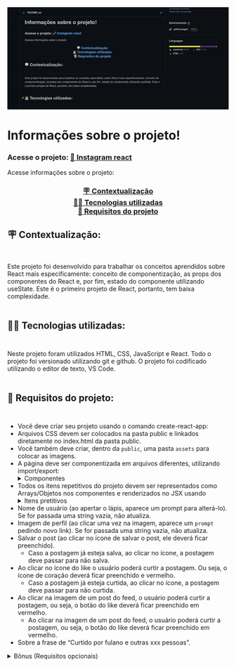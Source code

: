 <div align="center">
<img title="a title" alt="Alt text" src="./public/assets/ezgif-4-aa22203c13.gif">
</div>


# Informações sobre o projeto!

### Acesse o projeto: <a href="https://mateuspit.github.io/projeto7-instagramreact/"> 🔗 Instagram react </a>

Acesse informações sobre o projeto:
<div align="center"><h3>
<a href="#Contextualizacao"> 🪧 Contextualização</a><br>
<a href="#Tecnologias"> 👨‍💻 Tecnologias utilizadas<br></a>
<a href="#Requisitos"> 📜 Requisitos do projeto<br></a>
</h3></div>


## <div id="Contextualizacao"> 🪧 Contextualização:</div><br>
Este projeto foi desenvolvido para trabalhar os conceitos aprendidos sobre React mais especificamente: conceito de componentização, as props dos componentes do React e, por fim, estado do componente utilizando useState. Este é o primeiro projeto de React, portanto, tem baixa complexidade.<br><br>

## <div id="Tecnologias"> 👨‍💻 Tecnologias utilizadas:</div><br>
Neste projeto foram utilizados HTML, CSS, JavaScript e React. Todo o projeto foi versionado utilizando git e github. O projeto foi codificado utilizando o editor de texto, VS Code.<br><br>

## <div id="Requisitos"> 📜 Requisitos do projeto:</div><br>
- Você deve criar seu projeto usando o comando create-react-app:<br>
- Arquivos CSS devem ser colocados na pasta public e linkados diretamente no index.html da pasta public.<br>
- Você também deve criar, dentro da `public`, uma pasta `assets` para colocar as imagens.<br>
- A página deve ser componentizada em arquivos diferentes, utilizando import/export:
  <details>
    <summary>    
        Componentes
    </summary>
  - App<br>
  - Corpo<br>
  - SideBar<br>
  - NavBar<br>
  - Usuario<br>
  - Stories<br>
  - Posts<br>
  - Sugestoes<br>
  <div align="center"><img title="a title" alt="Alt text" src="./public/assets/DistribuicaoDosComponentes.png"></div>
   </details>
- Todos os itens repetitivos do projeto devem ser representados como Arrays/Objetos nos componentes e renderizados no JSX usando
  <details>
  <summary>
  Itens pretitivos
  </summary>
  - Os stories (deve ter pelo menos 3 stories)<br>
  - Os posts (deve ter pelo menos 3 posts)<br>
  - As sugestões de seguidores (deve ter pelo menos 3 sugestões)<br>
  </details>
- Nome de usuário (ao apertar o lápis, aparece um prompt para alterá-lo). Se for passada uma string vazia, não atualiza.<br>
- Imagem de perfil (ao clicar uma vez na imagem, aparece um `prompt` pedindo novo link). Se for passada uma string vazia, não atualiza.<br>
- Salvar o post (ao clicar no ícone de salvar o post, ele deverá ficar preenchido).<br>
  - Caso a postagem já esteja salva, ao clicar no ícone, a postagem deve passar para não salva.<br>
- Ao clicar no ícone do like o usuário poderá curtir a postagem. Ou seja, o ícone de coração deverá ficar preenchido e vermelho.<br>
  - Caso a postagem já esteja curtida, ao clicar no ícone, a postagem deve passar para não curtida.<br>
- Ao clicar na imagem de um post do feed, o usuário poderá curtir a postagem, ou seja, o botão do like deverá ficar preenchido em vermelho.<br>
  - Ao clicar na imagem de um post do feed, o usuário poderá curtir a postagem, ou seja, o botão do like deverá ficar preenchido em vermelho.<br>
- Sobre a frase de “Curtido por fulano e outras xxx pessoas”.
<details>
<summary>
Bônus (Requisitos opcionais)
</summary>
  
- Para dar like clicando na imagem, é necessário clicar duas vezes seguidas, rapidamente.<br>
  - Clicar duas vezes com um intervalo de tempo grande NÃO CONFIGURA double click. Só serão aceitas implementações usando onDoubleClick do React ou evento nativo equivalente.<br>
- Quando ocorrer o double click na imagem, deverá surgir no centro da imagem um coração, que primeiro cresce e depois desaparece, como na imagem abaixo.<br>
<div align="center"><img title="a title" alt="Alt text" src="./public/assets/heart.gif"></div>
  </details>

  


  


